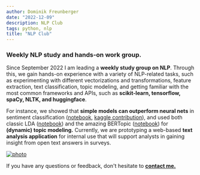 ```yaml
---
author: Dominik Freunberger
date: "2022-12-09"
description: NLP Club
tags: python, nlp
title: "NLP Club"
---
```


### Weekly NLP study and hands-on work group.

Since September 2022 I am leading a __weekly study group on NLP__. Through this, we gain hands-on experience with a variety of NLP-related tasks, such as experimenting with different vectorizations and transformations, feature extraction, text classification, topic modeling, and getting familiar with the most common frameworks and APIs, such as __scikit-learn, tensorflow, spaCy, NLTK, and huggingface__.

For instance, we showed that __simple models can outperform neural nets__ in sentiment classification ([notebook](https://github.com/dmnkfr/NLP-Era/blob/main/spotify_review_project/notebooks/sklearn_pipeline.ipynb), [kaggle contribution](https://www.kaggle.com/code/dominikfreunberger/simpler-is-better-sentiment-classification)), and used both classic LDA ([notebook](https://github.com/dmnkfr/NLP-Era/blob/main/spotify_review_project/notebooks/LDA_topic_modeling.ipynb)) and the amazing BERTopic ([notebook](https://github.com/dmnkfr/NLP-Era/blob/main/spotify_review_project/notebooks/BERT_topic_modeling.ipynb)) for __(dynamic) topic modeling.__ Currently, we are prototyping a web-based __text analysis application__ for internal use that will support analysts in gaining insight from open text answers in surveys.

[![photo](/projects/images/topic_cluster.png)](https://github.com/dmnkfr/NLP-Era/blob/main/spotify_review_project/notebooks/BERT_topic_modeling.ipynb)

If you have any questions or feedback, don't hesitate to [__contact me.__](https://dmnkfr.netlify.app/)